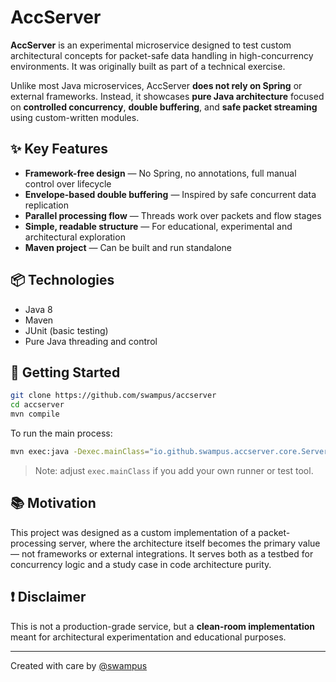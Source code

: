 # AccServer

**AccServer** is an experimental microservice designed to test custom architectural concepts for packet-safe data handling in high-concurrency environments. It was originally built as part of a technical exercise.

Unlike most Java microservices, AccServer **does not rely on Spring** or external frameworks. Instead, it showcases **pure Java architecture** focused on **controlled concurrency**, **double buffering**, and **safe packet streaming** using custom-written modules.

## ✨ Key Features

- **Framework-free design** — No Spring, no annotations, full manual control over lifecycle
- **Envelope-based double buffering** — Inspired by safe concurrent data replication
- **Parallel processing flow** — Threads work over packets and flow stages
- **Simple, readable structure** — For educational, experimental and architectural exploration
- **Maven project** — Can be built and run standalone

## 📦 Technologies

- Java 8
- Maven
- JUnit (basic testing)
- Pure Java threading and control

## 🚀 Getting Started

```bash
git clone https://github.com/swampus/accserver
cd accserver
mvn compile
```

To run the main process:

```bash
mvn exec:java -Dexec.mainClass="io.github.swampus.accserver.core.ServerRunner"
```

> Note: adjust `exec.mainClass` if you add your own runner or test tool.


## 📚 Motivation

This project was designed as a custom implementation of a packet-processing server, where the architecture itself becomes the primary value — not frameworks or external integrations. It serves both as a testbed for concurrency logic and a study case in code architecture purity.

## ❗ Disclaimer

This is not a production-grade service, but a **clean-room implementation** meant for architectural experimentation and educational purposes.

---

Created with care by [@swampus](https://github.com/swampus)
